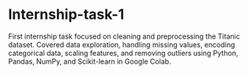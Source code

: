 # Internship-task-1
First internship task focused on cleaning and preprocessing the Titanic dataset. Covered data exploration, handling missing values, encoding categorical data, scaling features, and removing outliers using Python, Pandas, NumPy, and Scikit-learn in Google Colab.
